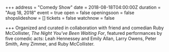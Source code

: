 +++
address = "Comedy Show"
date = 2018-08-18T04:00:00Z
duration = "Aug 18, 2018"
event = true
open = false
openingsoon = false
shopslideshow = []
tickets = false
watchnow = false

+++
Organized and curated in collaboration  with friend and comedian Ruby McCollister, _The Night You've Been Waiting For_, featured performances by five comedic acts: Leah Hennessey and Emily Allan, Larry Owens, Peter Smith, Amy Zimmer, and Ruby McCollister.